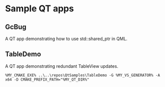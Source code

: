# Sample QT apps

## GcBug

A QT app demonstrating how to use std::shared_ptr in QML.

## TableDemo

A QT app demonstrating redundant TableView updates.

    %MY_CMAKE_EXE% ..\..\repos\QtSamples\TableDemo -G %MY_VS_GENERATOR% -A x64 -D CMAKE_PREFIX_PATH="%MY_QT_DIR%"
